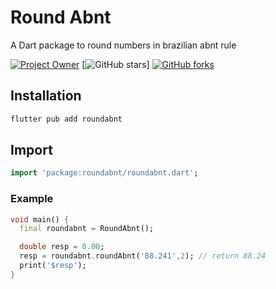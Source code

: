 # Round Abnt

A Dart package to round numbers in brazilian abnt rule

[![Project Owner](https://img.shields.io/badge/owner-sergiotucano-dd8800)](https://github.com/sergiotucano/)
[![GitHub stars](https://img.shields.io/github/stars/sergiotucano/roundabnt?style=social)]
[![GitHub forks](https://img.shields.io/github/forks/sergiotucano/roundabnt?style=social)](https://github.com/sergiotucano/roundabnt/fork)

## Installation

```bash
flutter pub add roundabnt
```

## Import

```dart
import 'package:roundabnt/roundabnt.dart';
```

### Example

```dart
void main() {
  final roundabnt = RoundAbnt();

  double resp = 0.00;
  resp = roundabnt.roundAbnt('88.241',2); // return 88.24
  print('$resp');
}
```
